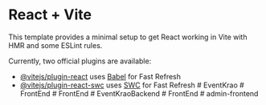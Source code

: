 # React + Vite

This template provides a minimal setup to get React working in Vite with HMR and some ESLint rules.

Currently, two official plugins are available:

- [@vitejs/plugin-react](https://github.com/vitejs/vite-plugin-react/blob/main/packages/plugin-react/README.md) uses [Babel](https://babeljs.io/) for Fast Refresh
- [@vitejs/plugin-react-swc](https://github.com/vitejs/vite-plugin-react-swc) uses [SWC](https://swc.rs/) for Fast Refresh
#   E v e n t K r a o  
 #   F r o n t E n d  
 #   F r o n t E n d  
 #   E v e n t K r a o B a c k e n d  
 #   F r o n t E n d  
 #   a d m i n - f r o n t e n d  
 